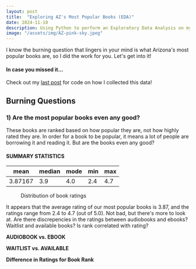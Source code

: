 ```yaml
---
layout: post
title:  "Exploring AZ's Most Popular Books (EDA)"
date: 2024-11-10
description: Using Python to perform an Exploratory Data Analysis on my AZ-best-books dataset.   
image: "/assets/img/AZ-pink-sky.jpeg"
---
```

<p class="intro"><span class="dropcap">I</span> know the burning question that lingers in your mind is what Arizona's most popular books are, so I did the work for you. Let's get into it!</p>

#### In case you missed it...
Check out my [last post](https://brinleyostler.github.io/data-science-blog/blog/post-two/) for code on how I collected this data!

## Burning Questions

### 1) Are the most popular books even any good?

These books are ranked based on how popular they are, not how highly rated they are. In order for a book to be popular, it means a lot of people are borrowing it and reading it. But are the books even any good?

#### SUMMARY STATISTICS

| mean | median | mode | min | max|
|------|--------|------|-----|----|
| 3.87167 | 3.9 | 4.0 | 2.4 | 4.7 |

<figure>
    <img src="{{site.url}}/{{site.baseurl}}/assets/img/book-ratings.png" alt=""> 
    <figcaption>Distribution of book ratings</figcaption>
</figure>

It appears that the average rating of our most popular books is 3.87, and the ratings range from 2.4 to 4.7 (out of 5.0). Not bad, but there's more to look at. Are there discrepencies in the ratings between audiobooks and ebooks? Waitlist and available books? Is rank correlated with rating? 

**AUDIOBOOK vs. EBOOK**


**WAITLIST vs. AVAILABLE**


**Difference in Ratings for Book Rank**


